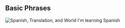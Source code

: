 <h2> Basic Phrases </h2>
<img class="imgLeft"
src="https://pics.me.me/im-learning-spanish-starter-pack-erre-con-erre-cigarro-erre-32413559.png"
alt="Spanish, Translation, and World I'm learning Spanish">


